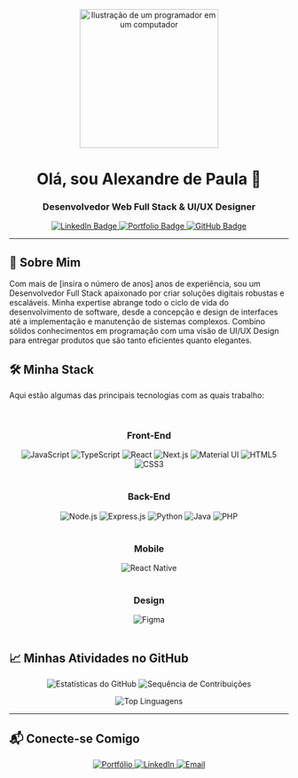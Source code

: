 <div align="center">
  <a href="https://github.com/aledepaulaaa">
    <img src="https://raw.githubusercontent.com/MicaelliMedeiros/micaellimedeiros/master/image/computer-ilustra.png" width="250" alt="Ilustração de um programador em um computador">
  </a>
</div>

<h1 align="center">Olá, sou Alexandre de Paula 👋</h1>

<h3 align="center">Desenvolvedor Web Full Stack & UI/UX Designer</h3>

<p align="center">
  <a href="https://www.linkedin.com/in/aledepaula-software-engineer-web-developer/">
    <img src="https://img.shields.io/badge/LinkedIn-0077B5?style=for-the-badge&logo=linkedin&logoColor=white" alt="LinkedIn Badge">
  </a>
  <a href="https://aledevdepaula.web.app/">
    <img src="https://img.shields.io/badge/Portfólio-000?style=for-the-badge&logo=About.me&logoColor=white" alt="Portfolio Badge">
  </a>
  <a href="https://github.com/aledepaulaaa">
    <img src="https://img.shields.io/badge/GitHub-100000?style=for-the-badge&logo=github&logoColor=white" alt="GitHub Badge">
  </a>
</p>

---

## 🚀 Sobre Mim
Com mais de [insira o número de anos] anos de experiência, sou um Desenvolvedor Full Stack apaixonado por criar soluções digitais robustas e escaláveis. Minha expertise abrange todo o ciclo de vida do desenvolvimento de software, desde a concepção e design de interfaces até a implementação e manutenção de sistemas complexos. Combino sólidos conhecimentos em programação com uma visão de UI/UX Design para entregar produtos que são tanto eficientes quanto elegantes.

## 🛠️ Minha Stack
Aqui estão algumas das principais tecnologias com as quais trabalho:

<div align="center">
  <br>
  <h3>Front-End</h3>
  <img src="https://img.shields.io/badge/JavaScript-F7DF1E?style=for-the-badge&logo=javascript&logoColor=black" alt="JavaScript" />
  <img src="https://img.shields.io/badge/TypeScript-007ACC?style=for-the-badge&logo=typescript&logoColor=white" alt="TypeScript" />
  <img src="https://img.shields.io/badge/React-20232A?style=for-the-badge&logo=react&logoColor=61DAFB" alt="React" />
  <img src="https://img.shields.io/badge/Next.js-000000?style=for-the-badge&logo=next.js&logoColor=white" alt="Next.js" />
  <img src="https://img.shields.io/badge/Material--UI-007FFF?style=for-the-badge&logo=mui&logoColor=white" alt="Material UI" />
  <img src="https://img.shields.io/badge/HTML5-E34F26?style=for-the-badge&logo=html5&logoColor=white" alt="HTML5" />
  <img src="https://img.shields.io/badge/CSS3-1572B6?style=for-the-badge&logo=css3&logoColor=white" alt="CSS3" />
  <br><br>
  <h3>Back-End</h3>
  <img src="https://img.shields.io/badge/Node.js-339933?style=for-the-badge&logo=node.js&logoColor=white" alt="Node.js" />
  <img src="https://img.shields.io/badge/Express-000000?style=for-the-badge&logo=express&logoColor=white" alt="Express.js" />
  <img src="https://img.shields.io/badge/Python-3776AB?style=for-the-badge&logo=python&logoColor=white" alt="Python" />
  <img src="https://img.shields.io/badge/Java-007396?style=for-the-badge&logo=java&logoColor=white" alt="Java" />
  <img src="https://img.shields.io/badge/PHP-777BB4?style=for-the-badge&logo=php&logoColor=white" alt="PHP" />
  <br><br>
  <h3>Mobile</h3>
  <img src="https://img.shields.io/badge/React_Native-20232A?style=for-the-badge&logo=react&logoColor=61DAFB" alt="React Native" />
  <br><br>
  <h3>Design</h3>
  <img src="https://img.shields.io/badge/Figma-F24E1E?style=for-the-badge&logo=figma&logoColor=white" alt="Figma" />
</div>

<br>

## 📈 Minhas Atividades no GitHub
<p align="center">
  <img src="https://github-readme-stats.vercel.app/api?username=aledepaulaaa&show_icons=true&theme=dracula&include_all_commits=true&count_private=true" alt="Estatísticas do GitHub" />
  <img src="https://github-readme-streak-stats.herokuapp.com/?user=aledepaulaaa&theme=dracula&hide_border=false" alt="Sequência de Contribuições" />
</p>

<p align="center">
  <img src="https://github-readme-stats.vercel.app/api/top-langs/?username=aledepaulaaa&layout=compact&theme=dracula" alt="Top Linguagens" />
</p>

---

## 📬 Conecte-se Comigo
<div align="center">
  <a href="https://aledevdepaula.web.app/" target="_blank">
    <img src="https://img.shields.io/badge/Portfólio-000000?style=for-the-badge&logo=About.me&logoColor=white" alt="Portfólio"/>
  </a>
  <a href="https://www.linkedin.com/in/[seu_linkedin]/" target="_blank">
    <img src="https://img.shields.io/badge/LinkedIn-0077B5?style=for-the-badge&logo=linkedin&logoColor=white" alt="LinkedIn"/>
  </a>
  <a href="mailto:[seu_email]@[provedor].com">
    <img src="https://img.shields.io/badge/Email-D14836?style=for-the-badge&logo=gmail&logoColor=white" alt="Email"/>
  </a>
</div>
